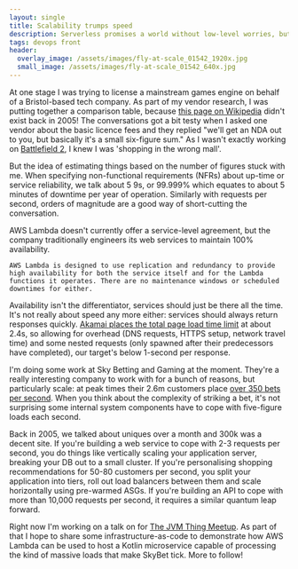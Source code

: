 ```yaml
---
layout: single
title: Scalability trumps speed 
description: Serverless promises a world without low-level worries, but what's it like at scale?
tags: devops front
header:
  overlay_image: /assets/images/fly-at-scale_01542_1920x.jpg
  small_image: /assets/images/fly-at-scale_01542_640x.jpg
---
```


At one stage I was trying to license a mainstream games engine on behalf of a Bristol-based tech company.  As part of my vendor research, I was putting together a comparison table, because [this page on Wikipedia](https://en.wikipedia.org/wiki/List_of_game_engines) didn't exist back in 2005!  The conversations got a bit testy when I asked one vendor about the basic licence fees and they replied "we'll get an NDA out to you, but basically it's a small six-figure sum."  As I wasn't exactly working on [Battlefield 2](https://en.wikipedia.org/wiki/Battlefield_2), I knew I was 'shopping in the wrong mall'.

But the idea of estimating things based on the number of figures stuck with me.  When specifying non-functional requirements (NFRs) about up-time or service reliability, we talk about 5 9s, or 99.999% which equates to about 5 minutes of downtime per year of operation.  Similarly with requests per second, orders of magnitude are a good way of short-cutting the conversation.

AWS Lambda doesn't currently offer a service-level agreement, but the company traditionally engineers its web services to maintain 100% availability.

`AWS Lambda is designed to use replication and redundancy to provide high availability for both the service itself and for the Lambda functions it operates. There are no maintenance windows or scheduled downtimes for either.`

Availability isn't the differentiator, services should just be there all the time.  It's not really about speed any more either: services should always return responses quickly.  [Akamai places the total page load time limit](https://www.akamai.com/uk/en/about/news/press/2017-press/akamai-releases-spring-2017-state-of-online-retail-performance-report.jsp) at about 2.4s, so allowing for overhead (DNS requests, HTTPS setup, network travel time) and some nested requests (only spawned after their predecessors have completed), our target's below 1-second per response. 

I'm doing some work at Sky Betting and Gaming at the moment.  They're a really interesting company to work with for a bunch of reasons, but particularly scale: at peak times their 2.6m customers place [over 350 bets per second](https://www.skybetcareers.com/uploads/article/CYA001_Annual_Report_2017_Interactive.pdf).  When you think about the complexity of striking a bet, it's not surprising some internal system components have to cope with five-figure loads each second.

Back in 2005, we talked about uniques over a month and 300k was a decent site.  If you're building a web service to cope with 2-3 requests per second, you do things like vertically scaling your application server, breaking your DB out to a small cluster.  If you're personalising shopping recommendations for 50-80 customers per second, you split your application into tiers, roll out load balancers between them and scale horizontally using pre-warmed ASGs.  If you're building an API to cope with more than 10,000 requests per second, it requires a similar quantum leap forward.

Right now I'm working on a talk on for [The JVM Thing Meetup](https://www.meetup.com/Leeds-JVMThing/).  As part of that I hope to share some infrastructure-as-code to demonstrate how AWS Lambda can be used to host a Kotlin microservice capable of processing the kind of massive loads that make SkyBet tick.  More to follow!
